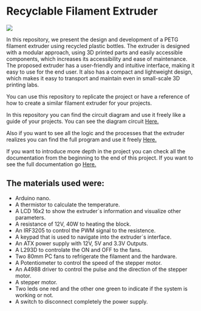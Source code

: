 <h1>Recyclable Filament Extruder</h1>

<img src="https://user-images.githubusercontent.com/101992463/221448465-b78ce6a4-7c4e-47a2-9327-569ec5b8c882.png" aling="center">

<p>In this repository, we present the design and development of a PETG filament extruder using recycled plastic bottles. The extruder is designed with a modular approach, using 3D printed parts and easily accessible components, which increases its accessibility and ease of maintenance. The proposed extruder has a user-friendly and intuitive interface, making it easy to use for the end user. It also has a compact and lightweight design, which makes it easy to transport and maintain even in small-scale 3D printing labs.</p>

You can use this repository to replicate the project or have a reference of how to create a similar filament extruder for your projects.

<p>In this repository you can find the circuit diagram and use it freely like a guide of your projects. You can see the diagram circuit <a href="https://github.com/DavidSantana872/Filament_Extruder/blob/main/Circuit_Diagram/Schematic_FilamentProject_2023-02-26.pdf" title="Circuit_Diagram">
Here.</a></p>

<p>Also if you want to see all the logic and the processes that the extruder realizes you can find the full program and use it freely <a href="https://github.com/DavidSantana872/Filament_Extruder/blob/main/Code/main.ino" title="Code">
Here.</a></p>

<p>If you want to introduce more depth in the project you can check all the documentation from the beginning to the end of this project. If you want to see the full documentation go <a href="https://github.com/DavidSantana872/Filament_Extruder/tree/main/Documentation" title="Documentation">
Here.</a></p>

<h2>The materials used were:</h2> 

- Arduino nano. 
- A thermistor to calculate the temperature.
- A LCD 16x2 to show the extruder´s information and visualize other parameters. 
- A resistance of 12V, 40W to heating the block. 
- An IRF3205 to control the PWM signal to the resistence. 
- A keypad that is used to navigate into the extruder´s interface.
- An ATX power supply with 12V, 5V and 3.3V Outputs.
- A L293D to controlate the ON and OFF to the fans.
- Two 80mm PC fans to refrigerate the filament and the hardware.
- A Potentiometer to control the speed of the stepper motor.
- An A4988 driver to control the pulse and the direction of the stepper motor.
- A stepper motor.
- Two leds one red and the other one green to indicate if the system is working or not.
- A switch to disconnect completely the power supply.


